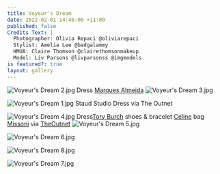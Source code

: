 ```yaml
---
title: Voyeur's Dream
date: 2022-02-01 14:46:00 +11:00
published: false
Credits Text: |
  Photographer: Olivia Repaci @oliviarepaci
  Stylist: Amelia Lee @badgalammy
  HMUA: Claire Thomson @clairethomsonmakeup
  Model: Liv Parsons @livparsonss @imgmodels
is featured?: true
layout: gallery
---
```


![Voyeur's Dream 2.jpg](/uploads/Voyeur's%20Dream%202.jpg)
Dress [Marques Almeida](https://www.instagram.com/marques_almeida/)
![Voyeur's Dream 3.jpg](/uploads/Voyeur's%20Dream%203.jpg)

![Voyeur's Dream 1.jpg](/uploads/Voyeur's%20Dream%201.jpg)
Staud Studio Dress via The Outnet

![Voyeur's Dream 4.jpg](/uploads/Voyeur's%20Dream%204.jpg)
Dress[Tory Burch](https://www.instagram.com/toryburch/)    shoes & bracelet [Celine](https://www.instagram.com/celine/)  bag [Missoni](https://www.instagram.com/missoni/) via [TheOutnet](https://www.theoutnet.com/en-au/)
![Voyeur's Dream 5.jpg](/uploads/Voyeur's%20Dream%205.jpg)

![Voyeur's Dream 6.jpg](/uploads/Voyeur's%20Dream%206.jpg)

![Voyeur's Dream 8.jpg](/uploads/Voyeur's%20Dream%208.jpg)

![Voyeur's Dream 7.jpg](/uploads/Voyeur's%20Dream%207.jpg)



